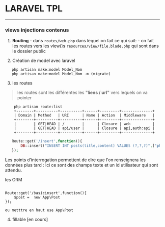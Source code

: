 # LARAVEL TPL
---

### views injections contenus

 1.  **Routing**
    -  dans `routes/web.php` dans lequel on fait ce qui suit:
    -  on fait les routes vers les view()s `resources/view/file.blade.php` qui sont dans le dossier public
    
 2. Création de model avec laravel
 ```
    php artisan make:model Model_Nom
    php artisan make:model Model_Nom -m (migrate)
 ```

3. les routes  
> les routes sont les différentes les **"liens / url"** vers lequels on va pointer   
```shell
    php artisan route:list  
    +--------+----------+----------+------+---------+--------------+
    | Domain | Method   | URI      | Name | Action  | Middleware   |
    +--------+----------+----------+------+---------+--------------+
    |        | GET|HEAD | /        |      | Closure | web          |
    |        | GET|HEAD | api/user |      | Closure | api,auth:api |
    +--------+----------+----------+------+---------+--------------+

```
```php
   Route::get('/insert',function(){
       DB::insert("INSERT INT posts(title,content) VALUES (?,?,?)",["php avec laravel", "Laravel est plutôt facile",1]);
   });
```

Les points d'interrogation permettent de dire que l'on renseignera les données plus tard :  Ici ce sont des champs texte et un id utilisateur qui sont attendu.

les ORM 
```
    
Route::get('/basicinsert',function(){
    $post =  new App\Post
});

ou metttre en haut use App\Post
```

4. fillable [en cours]